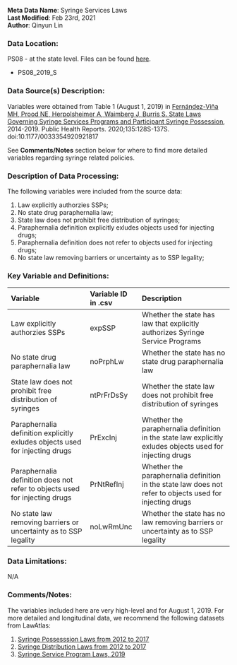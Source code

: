 **Meta Data Name**: Syringe Services Laws  
**Last Modified**: Feb 23rd, 2021  
**Author**: Qinyun Lin  

### Data Location: 
PS08 - at the state level. Files can be found [here](/data_final).
* PS08_2019_S  

### Data Source(s) Description:  
Variables were obtained from Table 1 (August 1, 2019) in [Fernández-Viña MH, Prood NE, Herpolsheimer A, Waimberg J, Burris S. State Laws Governing Syringe Services Programs and Participant Syringe Possession](https://journals.sagepub.com/doi/full/10.1177/0033354920921817), 2014-2019. Public Health Reports. 2020;135:128S-137S. doi:10.1177/0033354920921817

See **Comments/Notes** section below for where to find more detailed variables regarding syringe related policies. 

### Description of Data Processing: 
The following variables were included from the source data:
1. Law explicitly authorzies SSPs;
2. No state drug paraphernalia law;
3. State law does not prohibit free distribution of syringes;
4. Paraphernalia definition explicitly exludes objects used for injecting drugs;
5. Paraphernalia definition does not refer to objects used for injecting drugs;
6. No state law removing barriers or uncertainty as to SSP legality;

### Key Variable and Definitions:
| Variable | Variable ID in .csv | Description |
|:---------|:--------------------|:------------|
| Law explicitly authorzies SSPs | expSSP | Whether the state has law that explicitly authorizes Syringe Service Programs |
| No state drug paraphernalia law | noPrphLw | Whether the state has no state drug paraphernalia law |
| State law does not prohibit free distribution of syringes | ntPrFrDsSy | Whether the state law does not prohibit free distribution of syringes |
| Paraphernalia definition explicitly exludes objects used for injecting drugs | PrExcInj | Whether the paraphernalia definition in the state law explicitly exludes objects used for injecting drugs |
| Paraphernalia definition does not refer to objects used for injecting drugs | PrNtRefInj | Whether the paraphernalia definition in the state law does not refer to objects used for injecting drugs |
|  No state law removing barriers or uncertainty as to SSP legality | noLwRmUnc | Whether the state has no law removing barriers or uncertainty as to SSP legality |

### Data Limitations:
N/A

### Comments/Notes:
The variables included here are very high-level and for August 1, 2019. For more detailed and longitudinal data, we recommend the following datasets from LawAtlas: 
1. [Syringe Possesssion Laws from 2012 to 2017](https://lawatlas.org/datasets/paraphernalia-laws )
2. [Syringe Distribution Laws from 2012 to 2017](https://lawatlas.org/datasets/syringe-policies-laws-regulating-non-retail-distribution-of-drug-parapherna )
3. [Syringe Service Program Laws, 2019](https://lawatlas.org/datasets/syringe-services-programs-laws)
